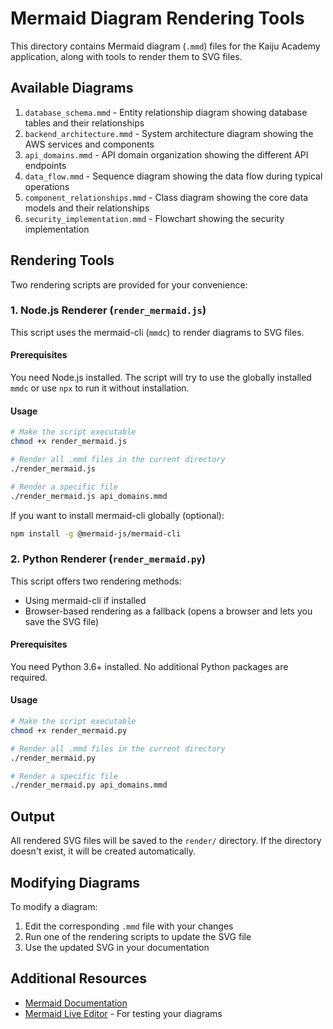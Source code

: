 # Mermaid Diagram Rendering Tools

This directory contains Mermaid diagram (`.mmd`) files for the Kaiju Academy application, along with tools to render them to SVG files.

## Available Diagrams

1. `database_schema.mmd` - Entity relationship diagram showing database tables and their relationships
2. `backend_architecture.mmd` - System architecture diagram showing the AWS services and components
3. `api_domains.mmd` - API domain organization showing the different API endpoints
4. `data_flow.mmd` - Sequence diagram showing the data flow during typical operations
5. `component_relationships.mmd` - Class diagram showing the core data models and their relationships
6. `security_implementation.mmd` - Flowchart showing the security implementation

## Rendering Tools

Two rendering scripts are provided for your convenience:

### 1. Node.js Renderer (`render_mermaid.js`)

This script uses the mermaid-cli (`mmdc`) to render diagrams to SVG files.

#### Prerequisites

You need Node.js installed. The script will try to use the globally installed `mmdc` or use `npx` to run it without installation.

#### Usage

```bash
# Make the script executable
chmod +x render_mermaid.js

# Render all .mmd files in the current directory
./render_mermaid.js

# Render a specific file
./render_mermaid.js api_domains.mmd
```

If you want to install mermaid-cli globally (optional):

```bash
npm install -g @mermaid-js/mermaid-cli
```

### 2. Python Renderer (`render_mermaid.py`)

This script offers two rendering methods:
- Using mermaid-cli if installed
- Browser-based rendering as a fallback (opens a browser and lets you save the SVG file)

#### Prerequisites

You need Python 3.6+ installed. No additional Python packages are required.

#### Usage

```bash
# Make the script executable
chmod +x render_mermaid.py

# Render all .mmd files in the current directory
./render_mermaid.py

# Render a specific file
./render_mermaid.py api_domains.mmd
```

## Output

All rendered SVG files will be saved to the `render/` directory. If the directory doesn't exist, it will be created automatically.

## Modifying Diagrams

To modify a diagram:

1. Edit the corresponding `.mmd` file with your changes
2. Run one of the rendering scripts to update the SVG file
3. Use the updated SVG in your documentation

## Additional Resources

- [Mermaid Documentation](https://mermaid-js.github.io/mermaid/)
- [Mermaid Live Editor](https://mermaid.live/) - For testing your diagrams 